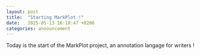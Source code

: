 ```yaml
---
layout: post
title:  "Starting MarkPlot !"
date:   2025-05-13 16:18:47 +0200
categories: announcement
---
```

Today is the start of the MarkPlot project, an annotation langage for writers !
